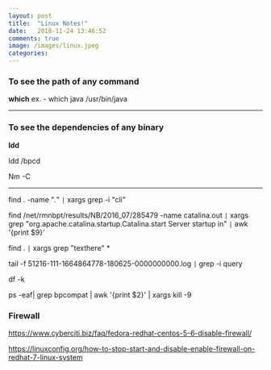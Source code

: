 ```yaml
---
layout: post
title:  "Linux Notes!"
date:   2018-11-24 13:46:52
comments: true
image: /images/linux.jpeg
categories: 
---
```


### To see the path of any command

**which**
ex. - which java
/usr/bin/java

----

### To see the dependencies of any binary

**ldd**

ldd /bpcd

Nm -C

----

find . -name "*.*" `|` xargs grep -i "cli"

find /net/rmnbpt/results/NB/2016_07/285479 -name catalina.out  `|` xargs grep "org.apache.catalina.startup.Catalina.start Server startup in" `|` awk '{print $9}'

find . `|` xargs grep "texthere" *

tail -f 51216-111-1664864778-180625-0000000000.log `|` grep -i query

df -k

ps -eaf| grep bpcompat | awk  '{print $2}' | xargs kill -9


### Firewall

https://www.cyberciti.biz/faq/fedora-redhat-centos-5-6-disable-firewall/

https://linuxconfig.org/how-to-stop-start-and-disable-enable-firewall-on-redhat-7-linux-system

